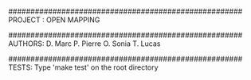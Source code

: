 #####################################################
PROJECT : OPEN MAPPING

#####################################################
AUTHORS:
D. Marc
P. Pierre
O. Sonia
T. Lucas

#####################################################
TESTS:
Type 'make test' on the root directory
